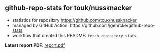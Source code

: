 ## github-repo-stats for touk/nussknacker

- statistics for repository https://github.com/touk/nussknacker
- managed by GitHub Action: https://github.com/jgehrcke/github-repo-stats
- workflow that created this README: `fetch-repository-stats`

**Latest report PDF**: [report.pdf](https://github.com/TouK/nussknacker-repo-stats/raw/github-repo-stats/touk/nussknacker/latest-report/report.pdf)

